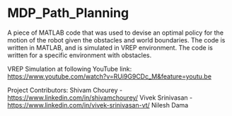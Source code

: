 # MDP_Path_Planning
A piece of MATLAB code that was used to devise an optimal policy for the motion of the robot given the obstacles and world boundaries.
The code is written in MATLAB, and is simulated in VREP environment. The code is written for a specific environment with obstacles.

VREP Simulation at following YouTube link:
https://www.youtube.com/watch?v=RUi9G9CDc_M&feature=youtu.be

Project Contributors: Shivam Chourey - https://www.linkedin.com/in/shivamchourey/
                      Vivek Srinivasan - https://www.linkedin.com/in/vivek-srinivasan-vt/
                      Nilesh Dama

